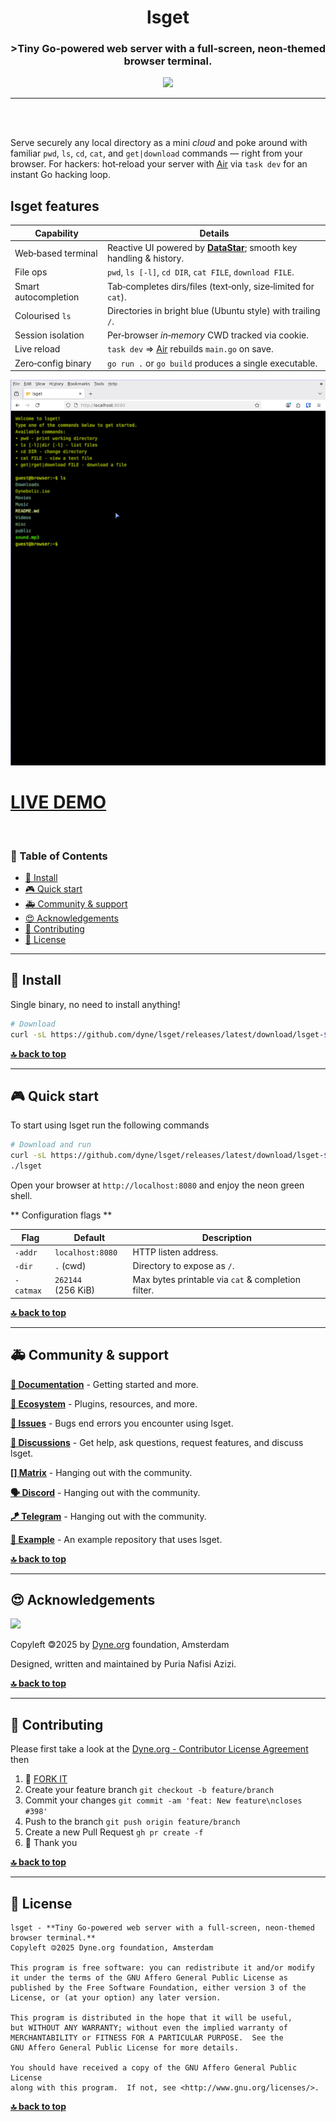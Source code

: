<div align="center">

# lsget

### >**Tiny Go-powered web server with a full‑screen, neon‑themed browser terminal.**

</div>

<p align="center">
  <a href="https://dyne.org">
    <img src="https://files.dyne.org/software_by_dyne.png" width="170">
  </a>
</p>


---
<br><br>

Serve securely any local directory as a mini *cloud* and poke around with familiar `pwd`, `ls`, `cd`, `cat`, and `get|download` commands — right from your browser. 
For hackers: hot‑reload your server with [Air](https://github.com/cosmtrek/air) via `task dev` for an instant Go hacking loop.


## lsget features

| Capability           | Details |
|----------------------|---------|
| Web‑based terminal   | Reactive UI powered by **[DataStar](https://github.com/starfederation/datastar)**; smooth key handling & history. |
| File ops             | `pwd`, `ls [-l]`, `cd DIR`, `cat FILE`, `download FILE`. |
| Smart autocompletion | Tab‑completes dirs/files (text‑only, size‑limited for `cat`). |
| Colourised `ls`      | Directories in bright blue (Ubuntu style) with trailing `/`. |
| Session isolation    | Per‑browser *in‑memory* CWD tracked via cookie. |
| Live reload          | `task dev` ⇒ [Air](https://github.com/cosmtrek/air) rebuilds `main.go` on save. |
| Zero‑config binary   | `go run .` or `go build` produces a single executable. |

![Screenshot](./screenshot.png)

# [LIVE DEMO](https://files.dyne.org/)

<br>

<div id="toc">

### 🚩 Table of Contents

- [💾 Install](#-install)
- [🎮 Quick start](#-quick-start)
- [🚑 Community & support](#-community--support)
- [😍 Acknowledgements](#-acknowledgements)
- [👤 Contributing](#-contributing)
- [💼 License](#-license)

</div>

***
## 💾 Install
Single binary, no need to install anything!

```bash
# Download
curl -sL https://github.com/dyne/lsget/releases/latest/download/lsget-$(uname | tr '[:upper:]' '[:lower:]')-$(uname -m | sed 's/x86_64/amd64/;s/aarch64/arm64/') -o lsget && chmod +x lsget
```


**[🔝 back to top](#toc)**

***
## 🎮 Quick start

To start using lsget run the following commands

```bash
# Download and run
curl -sL https://github.com/dyne/lsget/releases/latest/download/lsget-$(uname | tr '[:upper:]' '[:lower:]')-$(uname -m | sed 's/x86_64/amd64/;s/aarch64/arm64/') -o lsget && chmod +x lsget
./lsget
```
Open your browser at `http://localhost:8080` and enjoy the neon green shell.

** Configuration flags **

| Flag        | Default            | Description |
|-------------|--------------------|-------------|
| `-addr`     | `localhost:8080`   | HTTP listen address. |
| `-dir`      | `.` (cwd)          | Directory to expose as `/`. |
| `-catmax`   | `262144` (256 KiB) | Max bytes printable via `cat` & completion filter. |


**[🔝 back to top](#toc)**

***
## 🚑 Community & support

**[📝 Documentation](#toc)** - Getting started and more.

**[🌱 Ecosystem](https://github.com/dyne/ecosystem)** - Plugins, resources, and more.

**[🚩 Issues](../../issues)** - Bugs end errors you encounter using lsget.

**[💬 Discussions](../../discussions)** - Get help, ask questions, request features, and discuss lsget.

**[[] Matrix](https://socials.dyne.org/matrix)** - Hanging out with the community.

**[🗣️ Discord](https://socials.dyne.org/discord)** - Hanging out with the community.

**[🪁 Telegram](https://socials.dyne.org/telegram)** - Hanging out with the community.

**[📖 Example](https://github.com/lsget/example)** - An example repository that uses lsget.

**[🔝 back to top](#toc)**

***
## 😍 Acknowledgements

<a href="https://dyne.org">
  <img src="https://files.dyne.org/software_by_dyne.png" width="222">
</a>


Copyleft 🄯2025 by [Dyne.org](https://www.dyne.org) foundation, Amsterdam

Designed, written and maintained by Puria Nafisi Azizi.

**[🔝 back to top](#toc)**

***
## 👤 Contributing

Please first take a look at the [Dyne.org - Contributor License Agreement](CONTRIBUTING.md) then

1.  🔀 [FORK IT](../../fork)
2.  Create your feature branch `git checkout -b feature/branch`
3.  Commit your changes `git commit -am 'feat: New feature\ncloses #398'`
4.  Push to the branch `git push origin feature/branch`
5.  Create a new Pull Request `gh pr create -f`
6.  🙏 Thank you


**[🔝 back to top](#toc)**

***
## 💼 License
    lsget - **Tiny Go-powered web server with a full‑screen, neon‑themed browser terminal.**
    Copyleft 🄯2025 Dyne.org foundation, Amsterdam

    This program is free software: you can redistribute it and/or modify
    it under the terms of the GNU Affero General Public License as
    published by the Free Software Foundation, either version 3 of the
    License, or (at your option) any later version.

    This program is distributed in the hope that it will be useful,
    but WITHOUT ANY WARRANTY; without even the implied warranty of
    MERCHANTABILITY or FITNESS FOR A PARTICULAR PURPOSE.  See the
    GNU Affero General Public License for more details.

    You should have received a copy of the GNU Affero General Public License
    along with this program.  If not, see <http://www.gnu.org/licenses/>.

**[🔝 back to top](#toc)**
